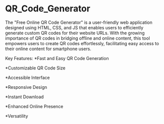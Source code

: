 # QR_Code_Generator
The "Free Online QR Code Generator" is a user-friendly web application designed using HTML, CSS, and JS that enables users to efficiently generate custom QR codes for their website URLs. With the growing importance of QR codes in bridging offline and online content, this tool empowers users to create QR codes effortlessly, facilitating easy access to their online content for smartphone users.

Key Features: *Fast and Easy QR Code Generation

*Customizable QR Code Size

*Accessible Interface

*Responsive Design

*Instant Download

*Enhanced Online Presence

*Versatility
